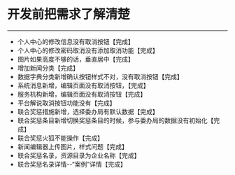 # 开发前把需求了解清楚
----

+ 个人中心的修改信息没有取消按钮【完成】
+ 个人中心的修改密码取消没有添加取消功能【完成】
+ 图片如果高度不够的话，垂直居中【完成】
+ 增加新闻分类【完成】
+ 数据字典分类新增确认按钮样式不对，没有取消按钮【完成】
+ 系统消息新增，编辑页面没有取消按钮，【完成】
+ 服务机构新增，编辑页面没有取消按钮【完成】
+ 平台解说取消按钮功能没有【完成】
+ 联合奖惩措施新增，选择委办局有默认数据【完成】
+ 联合奖惩条目新增切换奖惩条目的时候，参与委办局的数据没有初始化【完成】
+ 联合奖惩火狐不能操作【完成】
+ 新闻编辑器上传图片，样式问题【完成】
+ 联合奖惩名录，资源目录为企业名称【完成】
+ 联合奖惩名录详情--“案例”详情【完成】